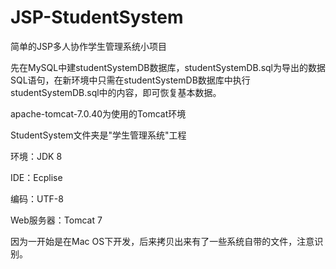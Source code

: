 # JSP-StudentSystem
简单的JSP多人协作学生管理系统小项目



先在MySQL中建studentSystemDB数据库，studentSystemDB.sql为导出的数据SQL语句，在新环境中只需在studentSystemDB数据库中执行studentSystemDB.sql中的内容，即可恢复基本数据。



apache-tomcat-7.0.40为使用的Tomcat环境

StudentSystem文件夹是"学生管理系统"工程



环境：JDK 8

IDE：Ecplise

编码：UTF-8

Web服务器：Tomcat 7



因为一开始是在Mac OS下开发，后来拷贝出来有了一些系统自带的文件，注意识别。